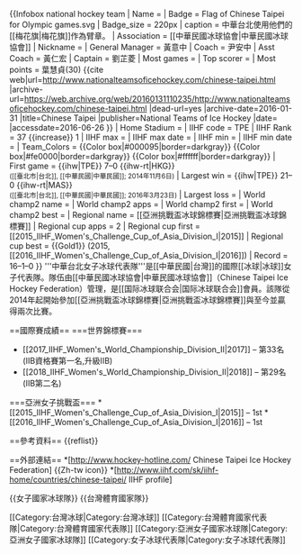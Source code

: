 {{Infobox national hockey team
| Name               = 
| Badge              = Flag of Chinese Taipei for Olympic games.svg
| Badge_size         = 220px
| caption            = 中華台北使用他們的[[梅花旗|梅花旗]]作為臂章。
| Association        = [[中華民國冰球協會|中華民國冰球協會]]
| Nickname           = 
| General Manager    = 黃意中
| Coach              = 尹安中
| Asst Coach         = 黃仁宏
| Captain            = 劉芷菱
| Most games         = 
| Top scorer         = 
| Most points        =  葉慧貞(30) <ref name="TOPSCORER">{{cite web|url=http://www.nationalteamsoficehockey.com/chinese-taipei.html |archive-url=https://web.archive.org/web/20160131110235/http://www.nationalteamsoficehockey.com/chinese-taipei.html |dead-url=yes |archive-date=2016-01-31 |title=Chinese Taipei |publisher=National Teams of Ice Hockey |date= |accessdate=2016-06-26 }}</ref>
| Home Stadium       = 
| IIHF code          = TPE
| IIHF Rank          = 37 {{increase}} 1
| IIHF max           = 
| IIHF max date      = 
| IIHF min           = 
| IIHF min date      = 
| Team_Colors        = {{Color box|#000095|border=darkgray}} {{Color box|#fe0000|border=darkgray}} {{Color box|#ffffff|border=darkgray}}
| First game         = {{ihw|TPE}} 7–0 {{ihw-rt|HKG}}<br><small>([[臺北市|台北]], [[中華民國|中華民國]]; 2014年11月6日)</small>
| Largest win        = {{ihw|TPE}} 21–0 {{ihw-rt|MAS}}<br><small>([[臺北市|台北]], [[中華民國|中華民國]]; 2016年3月23日)</small>
| Largest loss       = 
| World champ2 name  = 
| World champ2 apps  = 
| World champ2 first = 
| World champ2 best  = 
| Regional name      = [[亞洲挑戰盃冰球錦標賽|亞洲挑戰盃冰球錦標賽]]
| Regional cup apps  = 2
| Regional cup first = [[2015_IIHF_Women's_Challenge_Cup_of_Asia_Division_I|2015]]
| Regional cup best  = {{Gold1}} (2015, [[2016_IIHF_Women's_Challenge_Cup_of_Asia_Division_I|2016]])
| Record             = 16–1–0
}}
'''中華台北女子冰球代表隊'''是[[中華民國|台灣]]的國際[[冰球|冰球]]女子代表隊。隊伍由[[中華民國冰球協會|中華民國冰球協會]]（Chinese Taipei Ice Hockey Federation）管理，是[[国际冰球联合会|国际冰球联合会]]會員。該隊從2014年起開始參加[[亞洲挑戰盃冰球錦標賽|亞洲挑戰盃冰球錦標賽]]與至今並贏得兩次比賽。

==國際賽成績==
===世界錦標賽===

* [[2017_IIHF_Women's_World_Championship_Division_II|2017]] – 第33名 (IIB資格賽第一名,升級IIB)
* [[2018_IIHF_Women's_World_Championship_Division_II|2018]] – 第29名 (IIB第二名)

===亞洲女子挑戰盃===
*[[2015_IIHF_Women's_Challenge_Cup_of_Asia_Division_I|2015]] – 1st
*[[2016_IIHF_Women's_Challenge_Cup_of_Asia_Division_I|2016]] – 1st

==參考資料==
{{reflist}}

==外部連結==
*[http://www.hockey-hotline.com/ Chinese Taipei Ice Hockey Federation] {{Zh-tw icon}}
*[http://www.iihf.com/sk/iihf-home/countries/chinese-taipei/ IIHF profile]

{{女子國家冰球隊}}
{{台灣體育國家隊}}

[[Category:台灣冰球|Category:台灣冰球]]
[[Category:台灣體育國家代表隊|Category:台灣體育國家代表隊]]
[[Category:亞洲女子國家冰球隊|Category:亞洲女子國家冰球隊]]
[[Category:女子冰球代表隊|Category:女子冰球代表隊]]